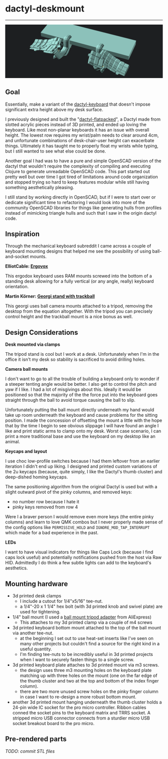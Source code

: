# dactyl-deskmount
---
![dactyl-deskmount.png](outputs/dactyl-deskmount.png "Dactyl and desk mounting hardware rendered in OpenSCAD")

## Goal

Essentially, make a variant of the [dactyl-keyboard] that doesn't impose
significant extra height above my desk surface.

I previously designed and built the "[dactyl-flatpacked]", a Dactyl made from
slotted acrylic pieces instead of 3D printed, and ended up loving the keyboard.
Like most non-planar keyboards it has an issue with overall height. The lowest
row requires my wrist/palm needs to clear around 4cm, and unfortunate
combinations of desk-chair-user height can exacerbate things. Ultimately it has
taught me to properly float my wrists while typing, but I still wanted to see
what else could be done.

Another goal I had was to have a pure and simple OpenSCAD version of the dactyl
that wouldn't require the complexity of compiling and executing Clojure to
generate unreadable OpenSCAD code. This part started out pretty well but over
time I got tired of limitations around code organization and stopped trying so
hard to keep features modular while still having something aesthetically
pleasing.

I still stand by working directly in OpenSCAD, but if I were to start
over or dedicate significant time to refactoring I would look into more of the
community OpenSCAD libraries for things like generating hulls from profiles
instead of mimicking triangle hulls and such that I saw in the origin dactyl
code.


## Inspiration

Through the mechanical keyboard subreddit I came across a couple of keyboard
mounting designs that helped me see the possibility of using ball-and-socket
mounts.

**ElliotCable: [Ergovox]**

This ergodox keyboard uses RAM mounts screwed into the bottom of a standing desk
allowing for a fully vertical (or any angle, really) keyboard orientation.

**Martin Körner: [Georgi stand with trackball]**

This georgi uses ball camera mounts attached to a tripod, removing the desktop
from the equation altogether. With the tripod you can precisely control height
and the trackball mount is a nice bonus as well.


## Design Considerations

**Desk mounted via clamps**

The tripod stand is cool but I work at a desk. Unfortunately when I'm in the
office it isn't my desk so stability is sacrificed to avoid drilling holes.


**Camera ball mounts**

I don't want to go to all the trouble of building a keyboard only to wonder if a
steeper tenting angle would be better. I also get to control the pitch and yaw
if I like. I had a lot of misgivings about this. Ideally it would be positioned
so that the majority of the the force put into the keyboard goes straight
through the ball to avoid torque causing the ball to slip.

Unfortunately putting the ball mount directly underneath my hand would take up
room underneath the keyboard and cause problems for the sitting position. I made
the concession of offsetting the mount a little with the hope that by the time I
begin to see obvious slippage I will have found an angle I like and print static
arms to clamp onto my desk. Worst case scenario, I can print a more traditional
base and use the keyboard on my desktop like an animal.

**Keycaps and layout**

I use choc low-profile switches because I had them leftover from an earlier
iteration I didn't end up liking. I designed and printed custom variations of
the 2u keycaps (because, quite simply, I like the Dactyl's thumb cluster) and
deep-dished homing keycaps.

The same positioning algorithm from the original Dactyl is used but with a
slight outward pivot of the pinky columns, and removed keys:

* no number row because I hate it
* pinky keys removed from row 4

Were I a braver person I would remove even more keys (the entire pinky columns)
and learn to love QMK combos but I never properly made sense of the config
options like `PERMISSIVE_HOLD` and `IGNORE_MOD_TAP_INTERRUPT` which made for a
bad experience in the past.

**LEDs**

I want to have visual indicators for things like Caps Lock (because I find caps
lock useful) and potentially notifications pushed from the host via Raw HID.
Admittedly I do think a few subtle lights can add to the keyboard's aesthetics.


## Mounting hardware

* 3d printed desk clamps
  * I include a cutout for 1/4"x5/16" tee-nut.
  * a 1/4"-20 x 1 1/4" hex bolt (with 3d printed knob and swivel plate) are used
    for tightening.
* 1/4" ball mount (I used a [ball mount tripod adapter] from AliExpress)
  * This attaches to my 3d printed clamp via a couple of m4 screws
* 3d printed keyboard bottom mount attached to the top of the ball mount via
  another tee-nut.
    * at the beginning I set out to use heat-set inserts like I've seen on many
      other projects but couldn't find a source for the right kind in a useful
      quantity.
    * I'm finding tee-nuts to be incredibly useful in 3d printed projects when I
      want to securely fasten things to a single screw.
* 3d printed keyboard plate attaches to 3d printed mount via m3 screws.
  * the design uses three m3 mounting holes on the keyboard plate matching up
    with three holes on the mount (one on the far edge of the thumb cluster and
    two at the top and bottom of the index finger column).
  * there are two more unused screw holes on the pinky finger column in case I
    want to re-design a more robust bottom mount.
* another 3d printed mount hanging underneath the thumb cluster holds a 24-pin
  wide IC socket for the pro micro controller. Ribbon cables conned the socket
  pins to the keyboard matrix and TRRS socket. A stripped micro USB connector
  connects from a sturdier micro USB socket breakout board to the pro micro.


## Pre-rendered parts

_TODO: commit STL files_


[dactyl-keyboard]:https://github.com/adereth/dactyl-keyboard/
[dactyl-flatpacked]:https://github.com/nickcoutsos/dactyl-flatpacked/
[Georgi stand with trackball]:https://stenoblog.com/georgi-stand-with-trackball/
[Ergovox]:https://www.reddit.com/r/MechanicalKeyboards/comments/8ib8pi/something_a_little_different_the_ergovox/
[ball mount tripod adapter]:https://www.aliexpress.com/item/4000183944867.html

